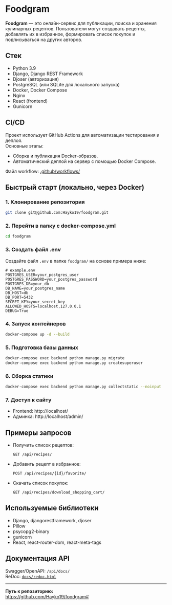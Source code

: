 # Foodgram

**Foodgram** — это онлайн-сервис для публикации, поиска и хранения кулинарных рецептов. Пользователи могут создавать рецепты, добавлять их в избранное, формировать список покупок и подписываться на других авторов.

## Стек 

- Python 3.9
- Django, Django REST Framework
- Djoser (авторизация)
- PostgreSQL (или SQLite для локального запуска)
- Docker, Docker Compose
- Nginx
- React (frontend)
- Gunicorn

## CI/CD

Проект использует GitHub Actions для автоматизации тестирования и деплоя.  
Основные этапы:
- Сборка и публикация Docker-образов.
- Автоматический деплой на сервер с помощью Docker Compose.

Файл workflow: [.github/workflows/](.github/workflows/)

## Быстрый старт (локально, через Docker)

### 1. Клонирование репозитория

```sh
git clone git@github.com:Hayko19/foodgram.git
```

### 2. Перейти в папку с docker-compose.yml

```sh
cd foodgram
```

### 3. Создать файл .env

Создайте файл `.env` в папке `foodgram/` на основе примера ниже:

```env
# example.env
POSTGRES_USER=your_postgres_user
POSTGRES_PASSWORD=your_postgres_password
POSTGRES_DB=your_db
DB_NAME=your_postgres_name
DB_HOST=db
DB_PORT=5432
SECRET_KEY=your_secret_key
ALLOWED_HOSTS=localhost,127.0.0.1
DEBUG=True
```

### 4. Запуск контейнеров

```sh
docker-compose up -d --build
```

### 5. Подготовка базы данных

```sh
docker-compose exec backend python manage.py migrate
docker-compose exec backend python manage.py createsuperuser
```

### 6. Сборка статики

```sh
docker-compose exec backend python manage.py collectstatic --noinput
```

### 7. Доступ к сайту

- Frontend: http://localhost/
- Админка: http://localhost/admin/

## Примеры запросов

- Получить список рецептов:
  ```
  GET /api/recipes/
  ```
- Добавить рецепт в избранное:
  ```
  POST /api/recipes/{id}/favorite/
  ```
- Скачать список покупок:
  ```
  GET /api/recipes/download_shopping_cart/
  ```

## Используемые библиотеки

- Django, djangorestframework, djoser
- Pillow
- psycopg2-binary
- gunicorn
- React, react-router-dom, react-meta-tags

## Документация API

Swagger/OpenAPI: `/api/docs/`  
ReDoc: [`docs/redoc.html`](docs/redoc.html)

---

**Путь к репозиторию:**  
https://github.com/Hayko19/foodgram#
